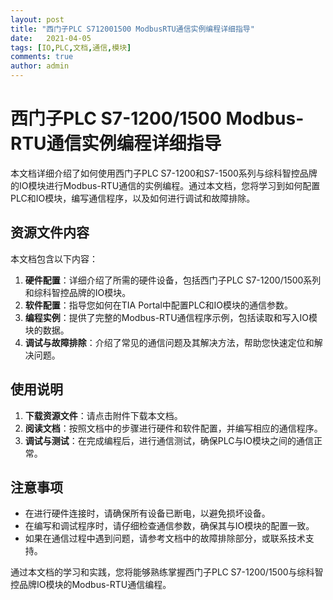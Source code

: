 ```yaml
---
layout: post
title: "西门子PLC S712001500 ModbusRTU通信实例编程详细指导"
date:   2021-04-05
tags: [IO,PLC,文档,通信,模块]
comments: true
author: admin
---
```

# 西门子PLC S7-1200/1500 Modbus-RTU通信实例编程详细指导

本文档详细介绍了如何使用西门子PLC S7-1200和S7-1500系列与综科智控品牌的IO模块进行Modbus-RTU通信的实例编程。通过本文档，您将学习到如何配置PLC和IO模块，编写通信程序，以及如何进行调试和故障排除。

## 资源文件内容

本文档包含以下内容：

1. **硬件配置**：详细介绍了所需的硬件设备，包括西门子PLC S7-1200/1500系列和综科智控品牌的IO模块。
2. **软件配置**：指导您如何在TIA Portal中配置PLC和IO模块的通信参数。
3. **编程实例**：提供了完整的Modbus-RTU通信程序示例，包括读取和写入IO模块的数据。
4. **调试与故障排除**：介绍了常见的通信问题及其解决方法，帮助您快速定位和解决问题。

## 使用说明

1. **下载资源文件**：请点击附件下载本文档。
2. **阅读文档**：按照文档中的步骤进行硬件和软件配置，并编写相应的通信程序。
3. **调试与测试**：在完成编程后，进行通信测试，确保PLC与IO模块之间的通信正常。

## 注意事项

- 在进行硬件连接时，请确保所有设备已断电，以避免损坏设备。
- 在编写和调试程序时，请仔细检查通信参数，确保其与IO模块的配置一致。
- 如果在通信过程中遇到问题，请参考文档中的故障排除部分，或联系技术支持。

通过本文档的学习和实践，您将能够熟练掌握西门子PLC S7-1200/1500与综科智控品牌IO模块的Modbus-RTU通信编程。